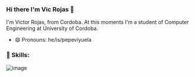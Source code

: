 ### Hi there I'm Vic Rojas 👋
I'm Victor Rojas, from Cordoba. At this moments I'm a student of Computer Engineering at University of Cordoba.




- 😄 Pronouns: he/is/pepeviyuela 
<pepe-viyuela-calvo src ="https://user-images.githubusercontent.com/71811865/137820352-87435d5e-7d02-4efd-b0f1-441070267872.gif" width="250" height = "250">

### 🚀 Skills:
  ![image](https://user-images.githubusercontent.com/71811865/137821057-d4866a0c-6537-4798-b281-39daafb1c23a.png)


<!--
**Victorrojass/Victorrojass** is a ✨ _special_ ✨ repository because its `README.md` (this file) appears on your GitHub profile.

Here are some ideas to get you started:

- 🔭 I’m currently working on ...
- 🌱 I’m currently learning ...
- 👯 I’m looking to collaborate on ...
- 🤔 I’m looking for help with ...
- 💬 Ask me about ...
- 📫 How to reach me: ...
- 😄 Pronouns: ...
- ⚡ Fun fact: ...
-->
